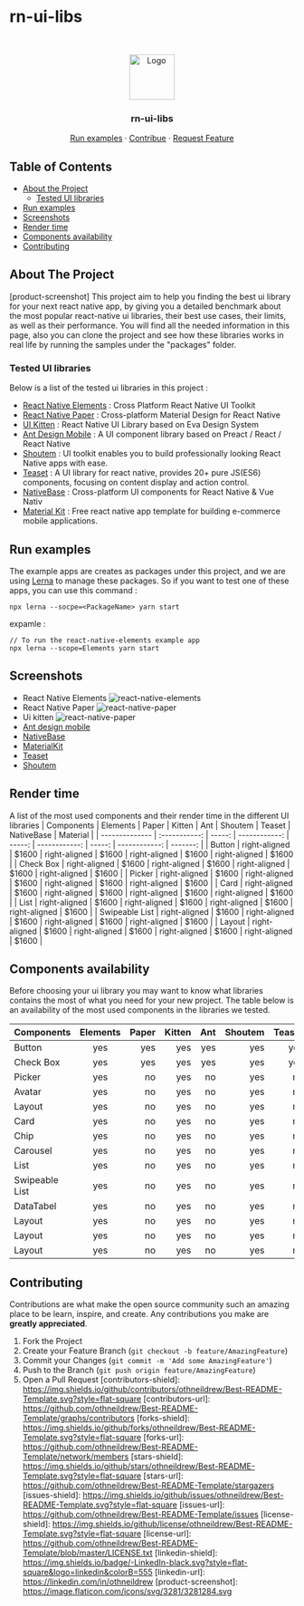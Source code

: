 # rn-ui-libs

<!--
*** Thanks for checking out this README Template. If you have a suggestion that would
*** make this better, please fork the repo and create a pull request or simply open
*** an issue with the tag "enhancement".
*** Thanks again! Now go create something AMAZING! :D
-->
<!-- PROJECT SHIELDS -->
<!--
*** I'm using markdown "reference style" links for readability.
*** Reference links are enclosed in brackets [ ] instead of parentheses ( ).
*** See the bottom of this document for the declaration of the reference variables
*** for contributors-url, forks-url, etc. This is an optional, concise syntax you may use.
*** https://www.markdownguide.org/basic-syntax/#reference-style-links
-->
<!-- PROJECT LOGO -->
<br />
<p align="center">
  <a href="https://github.com/othneildrew/Best-README-Template">
        <img src="https://image.flaticon.com/icons/svg/3281/3281284.svg" alt="Logo" width="80" height="80">
  </a>
  <h3 align="center">rn-ui-libs</h3>
  <p align="center">
    <a href="https://github.com/othneildrew/Best-README-Template">Run examples</a>
    ·
    <a href="https://github.com/othneildrew/Best-README-Template/issues">Contribue</a>
    ·
    <a href="https://github.com/othneildrew/Best-README-Template/issues">Request Feature</a>
  </p>
</p>

<!-- TABLE OF CONTENTS -->

## Table of Contents

- [About the Project](#about-the-project)
  - [Tested UI libraries ](#tested-ui-libraries)
- [Run examples](#run-examples)
- [Screenshots](#screenshots)
- [Render time](#render-time)
- [Components availability](#components-availability)
- [Contributing](#contributing)
  <!-- ABOUT THE PROJECT -->

## About The Project

[product-screenshot]
This project aim to help you finding the best ui library for your next react native app, by giving you a detailed benchmark about the most popular react-native ui libraries, their best use cases, their limits, as well as their performance.
You will find all the needed information in this page, also you can clone the project and see how these libraries works in real life by running the samples under the "packages" folder.

### Tested UI libraries

Below is a list of the tested ui libraries in this project :

- [React Native Elements](https://react-native-elements.github.io/react-native-elements/) : Cross Platform React Native UI Toolkit
- [React Native Paper](https://callstack.github.io/react-native-paper/) : Cross-platform Material Design for React Native
- [UI Kitten](https://akveo.github.io/react-native-ui-kitten/) : React Native UI Library based on Eva Design System
- [Ant Design Mobile](https://mobile.ant.design/) : A UI component library based on Preact / React / React Native
- [Shoutem](https://shoutem.github.io/docs/ui-toolkit/introduction) : UI toolkit enables you to build professionally looking React Native apps with ease.
- [Teaset](https://github.com/rilyu/teaset) : A UI library for react native, provides 20+ pure JS(ES6) components, focusing on content display and action control.
- [NativeBase](https://nativebase.io/) : Cross-platform UI components for React Native & Vue Nativ
- [Material Kit](https://demos.creative-tim.com/material-kit-react-native/docs/?_ga=2.146360692.1129554279.1597731518-51190660.1597731518#/) : Free react native app template for building e-commerce mobile applications.

## Run examples

The example apps are creates as packages under this project, and we are using [Lerna](https://github.com/lerna/lerna) to manage these packages.
So if you want to test one of these apps, you can use this command :
```
npx lerna --socpe=<PackageName> yarn start 
```
expamle :
```
// To run the react-native-elements example app 
npx lerna --scope=Elements yarn start
```
## Screenshots
- React Native Elements 
![react-native-elements](https://miro.medium.com/max/1200/0*n8UTS0aLvo1pn4He.gif)
- React Native Paper 
![react-native-paper](https://i0.wp.com/blog.logrocket.com/wp-content/uploads/2020/02/reactuikitten.png?resize=730%2C337&ssl=1)
- Ui kitten 
![react-native-paper](https://madewithnetwork.ams3.cdn.digitaloceanspaces.com/spatie-space-production/2713/react-native-ui-kitten-3.jpg)
- [Ant design mobile](https://user-images.githubusercontent.com/25769573/38863111-4a1e94ae-4269-11e8-8e20-97c014551dc6.png)
- [NativeBase](https://miro.medium.com/max/368/1*3OepjeZE7Pv5Uep_Rpz3Ow.png)
- [MaterialKit](https://demos.creative-tim.com/material-kit-pro-react-native/assets/img/iphonex.png)
- [Teaset](https://i2.wp.com/blog.logrocket.com/wp-content/uploads/2020/02/teaset.png?resize=645%2C548&ssl=1)
- [Shoutem](https://images.shoutem.com/wp-content/uploads/2016/11/27140754/feature-image-4-1170x655.jpg)

## Render time

A list of the most used components and their render time in the different UI libraries
| Components | Elements | Paper | Kitten | Ant | Shoutem | Teaset | NativeBase | Material |
| -------------- | :-----------: | -----: | ------------: | -----: | ------------: | -----: | ------------: | -------: |
| Button | right-aligned | \$1600 | right-aligned | \$1600 | right-aligned | \$1600 | right-aligned | \$1600 |
| Check Box | right-aligned | \$1600 | right-aligned | \$1600 | right-aligned | \$1600 | right-aligned | \$1600 |
| Picker | right-aligned | \$1600 | right-aligned | \$1600 | right-aligned | \$1600 | right-aligned | \$1600 |
| Card | right-aligned | \$1600 | right-aligned | \$1600 | right-aligned | \$1600 | right-aligned | \$1600 |
| List | right-aligned | \$1600 | right-aligned | \$1600 | right-aligned | \$1600 | right-aligned | \$1600 |
| Swipeable List | right-aligned | \$1600 | right-aligned | \$1600 | right-aligned | \$1600 | right-aligned | \$1600 |
| Layout | right-aligned | \$1600 | right-aligned | \$1600 | right-aligned | \$1600 | right-aligned | \$1600 |

## Components availability

Before choosing your ui library you may want to know what libraries contains the most of what you need for your new project.
The table below is an availability of the most used components in the libraries we tested.

| Components | Elements | Paper | Kitten | Ant | Shoutem | Teaset | NativeBase | Material |
| -------------- | :-----------: | -----: | ------------: | -----: | ------------: | -----: | ------------: | -------: |
| Button | yes | yes| yes | yes | yes | yes | yes | yes |
| Check Box | yes | yes | yes | yes | yes | yes | yes | yes |
| Picker | yes | no | yes |no| yes | no | no | no |
| Avatar |  yes | no | yes |no| yes | no | no | no |
| Layout |  yes | no | yes |no| yes | no | no | no |
| Card |  yes | no | yes |no| yes | no | no | no |
| Chip |  yes | no | yes |no| yes | no | no | no |
| Carousel |  yes | no | yes |no| yes | no | no | no |
| List |  yes | no | yes |no| yes | no | no | no |
| Swipeable List |  yes | no | yes |no| yes | no | no | no |
| DataTabel |  yes | no | yes |no| yes | no | no | no |
| Layout |  yes | no | yes |no| yes | no | no | no |
| Layout |  yes | no | yes |no| yes | no | no | no |
| Layout |  yes | no | yes |no| yes | no | no | no |

<!-- CONTRIBUTING -->

## Contributing

Contributions are what make the open source community such an amazing place to be learn, inspire, and create. Any contributions you make are **greatly appreciated**.

1. Fork the Project
2. Create your Feature Branch (`git checkout -b feature/AmazingFeature`)
3. Commit your Changes (`git commit -m 'Add some AmazingFeature'`)
4. Push to the Branch (`git push origin feature/AmazingFeature`)
5. Open a Pull Request
   [contributors-shield]: https://img.shields.io/github/contributors/othneildrew/Best-README-Template.svg?style=flat-square
   [contributors-url]: https://github.com/othneildrew/Best-README-Template/graphs/contributors
   [forks-shield]: https://img.shields.io/github/forks/othneildrew/Best-README-Template.svg?style=flat-square
   [forks-url]: https://github.com/othneildrew/Best-README-Template/network/members
   [stars-shield]: https://img.shields.io/github/stars/othneildrew/Best-README-Template.svg?style=flat-square
   [stars-url]: https://github.com/othneildrew/Best-README-Template/stargazers
   [issues-shield]: https://img.shields.io/github/issues/othneildrew/Best-README-Template.svg?style=flat-square
   [issues-url]: https://github.com/othneildrew/Best-README-Template/issues
   [license-shield]: https://img.shields.io/github/license/othneildrew/Best-README-Template.svg?style=flat-square
   [license-url]: https://github.com/othneildrew/Best-README-Template/blob/master/LICENSE.txt
   [linkedin-shield]: https://img.shields.io/badge/-LinkedIn-black.svg?style=flat-square&logo=linkedin&colorB=555
   [linkedin-url]: https://linkedin.com/in/othneildrew
   [product-screenshot]: https://image.flaticon.com/icons/svg/3281/3281284.svg
